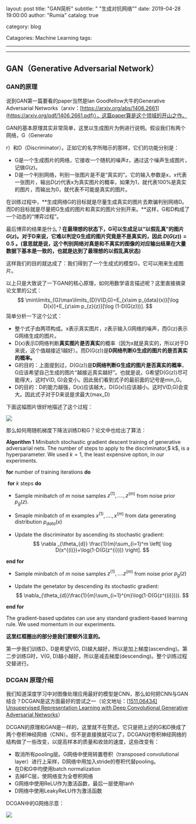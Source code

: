 

layout:     post
title:      "GAN简析"
subtitle:   " \"生成对抗网络\""
date:       2019-04-28 19:00:00
author:     "Rumia"
catalog: true

category: blog

Catagories: Machine Learning
tags:

---



------------------------------------------

## GAN（Generative Adversarial Network）

### GAN的原理

说到GAN第一篇要看的paper当然是Ian Goodfellow大牛的Generative Adversarial Networks（arxiv：[https://arxiv.org/abs/1406.2661](https://arxiv.org/pdf/1406.2661.pdf)），这篇paper算是这个领域的开山之作。

GAN的基本原理其实非常简单，这里以生成图片为例进行说明。假设我们有两个网络，G（Generato

r）和D（Discriminator）。正如它的名字所暗示的那样，它们的功能分别是：

- G是一个生成图片的网络，它接收一个随机的噪声z，通过这个噪声生成图片，记做$G(z)$。
- D是一个判别网络，判别一张图片是不是“真实的”。它的输入参数是x，x代表一张图片，输出$D(z)$代表x为真实图片的概率，如果为1，就代表100%是真实的图片，而输出为0，就代表不可能是真实的图片。

在训练过程中，**生成网络G的目标就是尽量生成真实的图片去欺骗判别网络D。而D的目标就是尽量把G生成的图片和真实的图片分别开来。**这样，G和D构成了一个动态的“博弈过程”。

最后博弈的结果是什么？**在最理想的状态下，**G可以生成足以“以假乱真”的图片$G(z)$。对于D来说，它难以判定G生成的图片究竟是不是真实的，因此 $D(G(z)) = 0.5$ 。**(意思就是说，这个判别网络对真是和不真实的图像的对应输出结果在大量数据下基本是一致的，也就是达到了最理想的以假乱真状态)**



这样我们的目的就达成了：我们得到了一个生成式的模型G，它可以用来生成图片。

以上只是大致说了一下GAN的核心原理，如何用数学语言描述呢？这里直接摘录论文里的公式：
$$
\min\limits_{G}\max\limits_{D}V(D,G)=E_{x\sim p_{data}(x)}[\log D(x)]+E_{z\sim p_{z}(z)}[\log (1-D(G(z)))].
$$
简单分析一下这个公式：

- 整个式子由两项构成。x表示真实图片，z表示输入G网络的噪声，而G(z)表示G网络生成的图片。
- D(x)表示D网络判断**真实图片是否真实**的概率（因为x就是真实的，所以对于D来说，这个值越接近1越好）。而D(G(z))是**D网络判断G生成的图片的是否真实的概率。**
- G的目的：上面提到过，D(G(z))是**D网络判断G生成的图片是否真实的概率**，G应该希望自己生成的图片“越接近真实越好”。也就是说，G希望D(G(z))尽可能得大，这时V(D, G)会变小。因此我们看到式子的最前面的记号是min_G。
- D的目的：D的能力越强，D(x)应该越大，D(G(x))应该越小。这时V(D,G)会变大。因此式子对于D来说是求最大(max_D)

下面这幅图片很好地描述了这个过程：

![](/img/adversarial-net-framework.jpg)

那么如何用随机梯度下降法训练D和G？论文中也给出了算法：

**Algorithm 1**  Minibatch stochastic gradient descent training of generative adversarial nets. The number of
steps to apply to the discriminator,$ k$, is a hyperparameter. We used $k = 1$, the least expensive option, in our
experiments.

**for** number of training iterations **do**

​	**for** $k$ steps **do**

  - Sample minibatch of $m$ noise samples ${z^{(1)},....,z^{(m)}}$ from noise prior $p_{g}(z)$.

  - Smaple minibatch of $m$ examples ${x^{(1)},....,x^{(m)}}$ from data generating distribution $p_{data}(x)$

  - Update the discriminator by ascending its stochastic gradient:
    $$
    \nabla _{\theta_{d}} \frac{1}{m}\sum_{i=1}^m \left[ \log D(x^{(i)})+\log(1-D(G(z^{i}))) \right].
    $$

**end for**

- Sample minibatch of $m$ noise samples $z^{(1)},....z^{(m)}$ from noise prior $p_{g}(z)$

- Update the genetator by descending its stochastic gradient:
  $$
  \nabla_{\theta_{d}}\frac{1}{m}\sum_{i=1}^{m}\log(1-D(G(z^{(i)}))).
  $$
  

**end for**

The gradient-based updates can use any standard gradient-based learning rule. We used momentum in our experiments.

**这里红框圈出的部分是我们要额外注意的。**

第一步我们训练D，D是希望V(G, D)越大越好，所以是加上梯度(ascending)。第二步训练G时，V(G, D)越小越好，所以是减去梯度(descending)。整个训练过程交替进行。

### DCGAN 原理介绍

我们知道深度学习中对图像处理应用最好的模型是CNN，那么如何把CNN与GAN结合？DCGAN是这方面最好的尝试之一（论文地址：[[1511.06434\] Unsupervised Representation Learning with Deep Convolutional Generative Adversarial Networks](https://link.zhihu.com/?target=https%3A//arxiv.org/abs/1511.06434)）

DCGAN的原理和GAN是一样的，这里就不在赘述。它只是把上述的G和D换成了两个卷积神经网络（CNN）。但不是直接换就可以了，DCGAN对卷积神经网络的结构做了一些改变，以提高样本的质量和收敛的速度，这些改变有：

- 取消所有pooling层。G网络中使用转置卷积（transposed convolutional layer）进行上采样，D网络中用加入stride的卷积代替pooling。
- 在D和G中均使用batch normalization
- 去掉FC层，使网络变为全卷积网络
- G网络中使用ReLU作为激活函数，最后一层使用tanh
- D网络中使用LeakyReLU作为激活函数

DCGAN中的G网络示意：

![](/img/G-network.jpg)